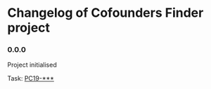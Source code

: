 # Changelog of Cofounders Finder project

### 0.0.0

Project initialised

Task: [PC19-***](https://saritasa.atlassian.net/browse/PC19-***)
